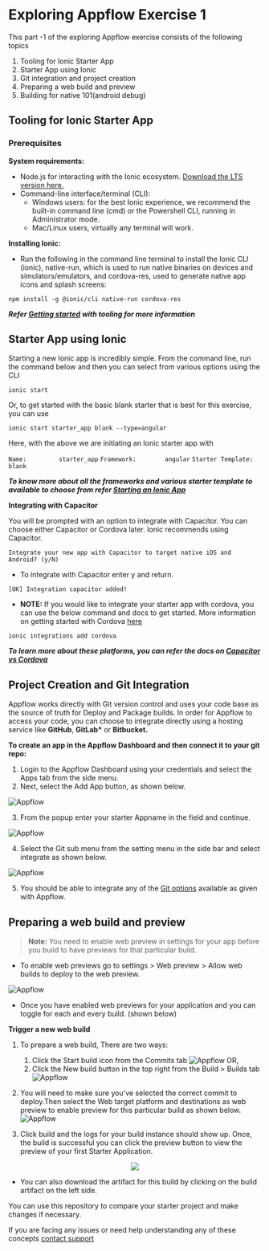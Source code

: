 # Exploring Appflow Exercise 1

This part -1 of the exploring Appflow exercise consists of the following topics

1. Tooling for Ionic Starter App
1. Starter App using Ionic
1. Git integration and project creation
1. Preparing a web build and preview
1. Building for native 101(android debug)

## Tooling for Ionic Starter App

### Prerequisites
<b> System requirements: </b> <br>
* Node.js for interacting with the Ionic ecosystem. [Download the LTS version here.](https://nodejs.org/en/)
* Command-line interface/terminal (CLI):
  * Windows users: for the best Ionic experience, we recommend the built-in command line (cmd) or the Powershell CLI, running in Administrator mode.
  * Mac/Linux users, virtually any terminal will work.

**Installing Ionic:**<br>
* Run the following in the command line terminal to install the Ionic CLI (ionic), native-run, which is used to run native binaries on devices and simulators/emulators, and cordova-res, used to generate native app icons and splash screens:

``` 
npm install -g @ionic/cli native-run cordova-res 
```

***Refer [Getting started](https://ionicframework.com/docs/angular/your-first-app#download-required-tools) with tooling for more information***

## Starter App using Ionic 

Starting a new Ionic app is incredibly simple. From the command line, run the command below and then you can select from various options using the CLI

```
ionic start
```

Or, to get started with the basic blank starter that is best for this exercise, you can use 
```
ionic start starter_app blank --type=angular
```
Here, with the above we are initiating an Ionic starter app with

 `Name:			starter_app`
 `Framework:		angular`
 `Starter Template:	blank`

***To know more about all the frameworks and various starter template to available to choose from refer [Starting an Ionic App](https://ionicframework.com/docs/developing/starting)***

**Integrating with Capacitor**

You will be prompted with an option to integrate with Capacitor. You can choose either Capacitor or Cordova later. Ionic recommends using Capacitor. 

```
Integrate your new app with Capacitor to target native iOS and Android? (y/N)
```

* To integrate with Capacitor enter y and return.

`[OK] Integration capacitor added!`

* **NOTE:** If you would like to integrate your starter app with cordova, you can use the below command and docs to get started. More information on getting started with Cordova [here](https://cordova.apache.org/#getstarted)

```
ionic integrations add cordova
```


***To learn more about these platforms, you can refer the docs on [Capacitor vs Cordova](https://ionicframework.com/resources/articles/capacitor-vs-cordova-modern-hybrid-app-development)***





## Project Creation and Git Integration

Appflow works directly with Git version control and uses your code base as the source of truth for Deploy and Package builds. In order for Appflow to access your code, you can choose to integrate directly using a hosting service like **GitHub**, **GitLab\*** or **Bitbucket.**

**To create an app in the Appflow Dashboard and then connect it to your git repo:**

1. Login to the Appflow Dashboard using your credentials and select the Apps tab from the side menu.
2. Next, select the Add App button, as shown below.

![Appflow](images/img1_1.png)


3. From the popup enter your starter Appname in the field and continue.


![Appflow](images/img1_2.png)




4. Select the Git sub menu from the setting menu in the side bar and select integrate as shown below.

![Appflow](images/img1_3.png)

5. You should be able to integrate any of the [Git options](https://ionicframework.com/docs/appflow/quickstart/connect#choose-your-git-integration) available as given with Appflow.

## Preparing a web build and preview

>**Note:** You need to enable web preview in settings for your app before you build to have previews for that particular build.

* To enable web previews go to settings > Web preview > Allow web builds to deploy to the web preview.

![Appflow](images/img1_4.png)

* Once you have enabled web previews for your application and you can toggle for each and every build. (shown below)

**Trigger a new web build**

1. To prepare a web build, There are two ways:
	1. Click the Start build icon from the Commits tab
	![Appflow](images/img1_5.png)
	OR,
	2.  Click the New build button in the top right from the Build > Builds tab
	![Appflow](images/img1_6.png)

2. You will need to make sure you've selected the correct commit to deploy.Then select the Web target platform and destinations as web preview to enable preview for this particular build as shown below.
![Appflow](images/img1_7.png)
3. Click build and the logs for your build instance should show up.
Once, the build is successful you can click the preview button to view the preview of your first Starter Application. <br>
<p align="center">
  <img src="images/img1_8.png">
</p>





* You can also download the artifact for this build by clicking on the build artifact on the left side.


You can use this repository to compare your starter project and make changes if necessary.

If you are facing any issues or need help understanding any of these concepts [contact support](support@ionic.io)
